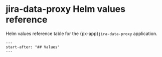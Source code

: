```{px-app-values} jira-data-proxy
```

# jira-data-proxy Helm values reference

Helm values reference table for the {px-app}`jira-data-proxy` application.

```{include} ../../../applications/jira-data-proxy/README.md
---
start-after: "## Values"
---
```

